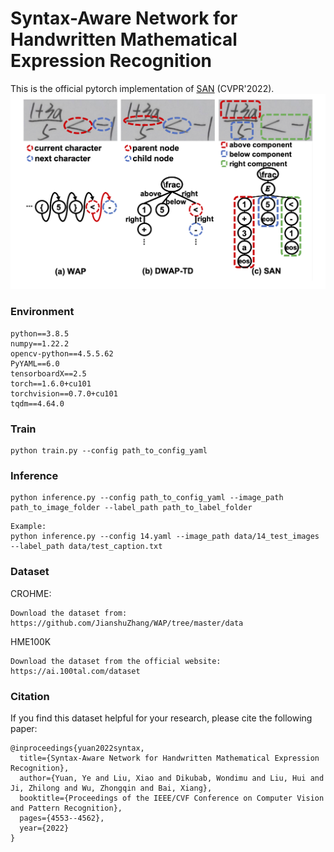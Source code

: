 # Syntax-Aware Network for Handwritten Mathematical Expression Recognition

This is the official pytorch implementation of [SAN](https://arxiv.org/abs/2203.01601) (CVPR'2022).
![SAN Overview](overview.png)


### Environment

```
python==3.8.5
numpy==1.22.2
opencv-python==4.5.5.62
PyYAML==6.0
tensorboardX==2.5
torch==1.6.0+cu101
torchvision==0.7.0+cu101
tqdm==4.64.0
```

### Train

```
python train.py --config path_to_config_yaml
```

### Inference
```
python inference.py --config path_to_config_yaml --image_path path_to_image_folder --label_path path_to_label_folder
```

```
Example:
python inference.py --config 14.yaml --image_path data/14_test_images --label_path data/test_caption.txt
```

### Dataset

CROHME: 
```
Download the dataset from: https://github.com/JianshuZhang/WAP/tree/master/data
```

HME100K
```
Download the dataset from the official website: https://ai.100tal.com/dataset
```

### Citation

If you find this dataset helpful for your research, please cite the following paper:

```
@inproceedings{yuan2022syntax,
  title={Syntax-Aware Network for Handwritten Mathematical Expression Recognition},
  author={Yuan, Ye and Liu, Xiao and Dikubab, Wondimu and Liu, Hui and Ji, Zhilong and Wu, Zhongqin and Bai, Xiang},
  booktitle={Proceedings of the IEEE/CVF Conference on Computer Vision and Pattern Recognition},
  pages={4553--4562},
  year={2022}
}
```
